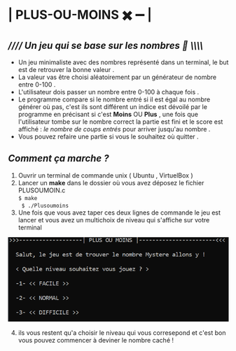 #    | PLUS-OU-MOINS ✖️ ➖ | #

## *//// Un jeu qui se base sur les nombres  🔢 \\\\\\\\* 

* Un jeu minimaliste avec des nombres représenté dans un terminal, le but est de retrouver la bonne valeur .  
* La valeur vas être choisi aléatoirement par un générateur de nombre entre 0-100 .  
* L'utilisateur dois passer un nombre entre 0-100 à chaque fois .
* Le programme compare si le nombre entré si il est égal au nombre générer où pas, c'est ils sont différent un indice est dévoilé par le programme en précisant si c'est __Moins__ OU __Plus__ , une fois que l'utilisateur tombe sur le nombre correct la partie est fini et le score est affiché : *le nombre de coups entrés* pour arriver jusqu'au nombre .
* Vous pouvez refaire une partie si vous le souhaitez où quitter .

## *Comment ça marche ?*

1. Ouvrir un terminal de commande unix ( Ubuntu , VirtuelBox )
2. Lancer un __make__ dans le dossier où vous avez déposez le fichier PLUSOUMOIN.c  
`` $ make ``  
`` $ ./Plusoumoins``
3. Une fois que vous avez taper ces deux lignes de commande le jeu est lancer et vous avez un multichoix de niveau qui s'affiche sur votre terminal  

  ![Niveaux](CaptureNiveaux.png)
  
4. ils vous restent qu'a choisir le niveau qui vous corresepond et c'est bon vous pouvez commencer à deviner le nombre caché !
